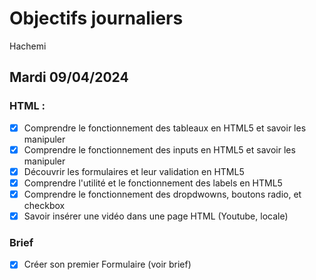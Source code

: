 # Objectifs journaliers

Hachemi

## Mardi 09/04/2024

### HTML :

- [X] Comprendre le fonctionnement des tableaux en HTML5 et savoir les manipuler
- [X] Comprendre le fonctionnement des inputs en HTML5 et savoir les manipuler
- [X] Découvrir les formulaires et leur validation en HTML5
- [X] Comprendre l'utilité et le fonctionnement des labels en HTML5
- [X] Comprendre le fonctionnement des dropdwowns, boutons radio, et checkbox
- [X] Savoir insérer une vidéo dans une page HTML (Youtube, locale)

### Brief

- [X] Créer son premier Formulaire (voir brief)
